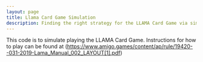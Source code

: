```yaml
---
layout: page
title: Llama Card Game Simulation
description: Finding the right strategy for the LLAMA Card Game via simulation
---
```


This code is to simulate playing the LLAMA Card Game. Instructions for how to play can be found at (https://www.amigo.games/content/ap/rule/19420--031-2019-Lama_Manual_002_LAYOUT[1].pdf)


